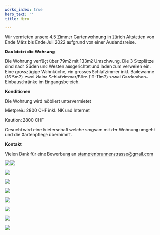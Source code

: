 ```yaml
---
works_index: true
hero_text: ''
title: Hero

---
```

Wir vermieten unsere 4.5 Zimmer Gartenwohnung in Zürich Altstetten von Ende März bis Ende Juli 2022 aufgrund von einer Auslandsreise.

**Das bietet die Wohnung**

Die Wohnung verfügt über 79m2 mit 133m2 Umschwung. Die 3 Sitzplätze sind nach Süden und Westen ausgerichtet und laden zum verweilen ein. Eine grosszügige Wohnküche, ein grosses Schlafzimmer inkl. Badewanne (16.5m2), zwei kleine Schlafzimmer/Büro (10-11m2) sowei Garderoben-Einbauschränke im Eingangsbereich.

**Konditionen**

Die Wohnung wird möbliert untervermietet

Mietpreis: 2800 CHF inkl. NK und Internet

Kaution: 2800 CHF

Gesucht wird eine Mieterschaft welche sorgsam mit der Wohnung umgeht und die Gartenpflege übernimmt.

**Kontakt**

Vielen Dank für eine Bewerbung an stampfenbrunnenstrasse@gmail.com

![](/upload/01_garten.jpg)![](/upload/02_wohnzimmer.jpg)

![](/upload/03_wohnzimmer.jpg)

![](/upload/04_wohnzimmer.jpg)

![](/upload/05_kinderzimmer.jpg)

![](/upload/06_arbeitszimmer.jpg)

![](/upload/07_schlafzimmer.jpg)

![](/upload/08_bad.jpg)

![](/upload/09_eingang.jpg)